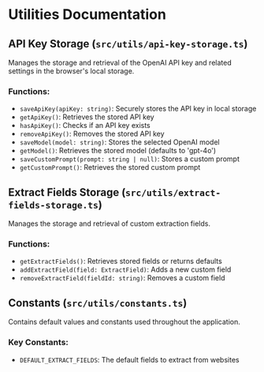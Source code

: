 
# Utilities Documentation

## API Key Storage (`src/utils/api-key-storage.ts`)

Manages the storage and retrieval of the OpenAI API key and related settings in the browser's local storage.

### Functions:

- `saveApiKey(apiKey: string)`: Securely stores the API key in local storage
- `getApiKey()`: Retrieves the stored API key
- `hasApiKey()`: Checks if an API key exists
- `removeApiKey()`: Removes the stored API key
- `saveModel(model: string)`: Stores the selected OpenAI model
- `getModel()`: Retrieves the stored model (defaults to 'gpt-4o')
- `saveCustomPrompt(prompt: string | null)`: Stores a custom prompt
- `getCustomPrompt()`: Retrieves the stored custom prompt

## Extract Fields Storage (`src/utils/extract-fields-storage.ts`)

Manages the storage and retrieval of custom extraction fields.

### Functions:

- `getExtractFields()`: Retrieves stored fields or returns defaults
- `addExtractField(field: ExtractField)`: Adds a new custom field
- `removeExtractField(fieldId: string)`: Removes a custom field

## Constants (`src/utils/constants.ts`)

Contains default values and constants used throughout the application.

### Key Constants:

- `DEFAULT_EXTRACT_FIELDS`: The default fields to extract from websites
